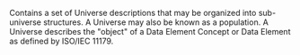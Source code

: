 Contains a set of Universe descriptions that may be organized into sub-universe structures. A Universe may also be known as a population. A Universe describes the "object" of a Data Element Concept or Data Element as defined by ISO/IEC 11179.